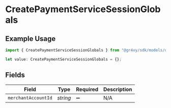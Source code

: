 # CreatePaymentServiceSessionGlobals

## Example Usage

```typescript
import { CreatePaymentServiceSessionGlobals } from "@gr4vy/sdk/models/operations";

let value: CreatePaymentServiceSessionGlobals = {};
```

## Fields

| Field               | Type                | Required            | Description         |
| ------------------- | ------------------- | ------------------- | ------------------- |
| `merchantAccountId` | *string*            | :heavy_minus_sign:  | N/A                 |